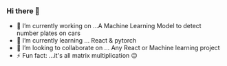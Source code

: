 ### Hi there 👋

<!--
**Ofori01/Ofori01** is a ✨ _special_ ✨ repository because its `README.md` (this file) appears on your GitHub profile.

Here are some ideas to get you started:
-->
- 🔭 I’m currently working on ...A Machine Learning Model to detect number plates on cars
- 🌱 I’m currently learning ... React & pytorch
- 👯 I’m looking to collaborate on ... Any React or Machine learning project
- ⚡ Fun fact: ...it's all matrix multiplication 😉
<!--
- 🤔 I’m looking for help with ...
- 💬 Ask me about ...
- 📫 How to reach me: ...
- 😄 Pronouns: ...
-->
